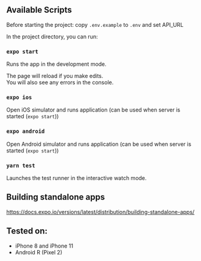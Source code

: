 ## Available Scripts

Before starting the project: copy `.env.example` to `.env` and set API_URL

In the project directory, you can run:

### `expo start`

Runs the app in the development mode.<br />

The page will reload if you make edits.<br />
You will also see any errors in the console.

### `expo ios`

Open iOS simulator and runs application (can be used when server is started (`expo start`))

### `expo android`

Open Android simulator and runs application (can be used when server is started (`expo start`))

### `yarn test`

Launches the test runner in the interactive watch mode.<br />

## Building standalone apps

https://docs.expo.io/versions/latest/distribution/building-standalone-apps/

## Tested on:

- iPhone 8 and iPhone 11
- Android R (Pixel 2)